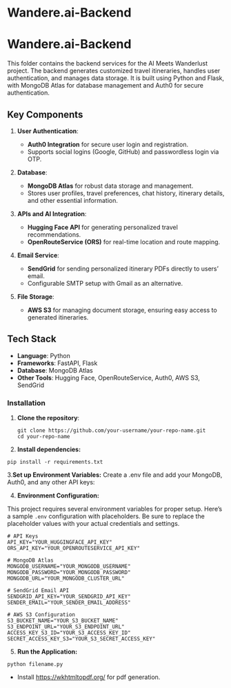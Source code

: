 # Wandere.ai-Backend
# Wandere.ai-Backend

This folder contains the backend services for the AI Meets Wanderlust project. The backend generates customized travel itineraries, handles user authentication, and manages data storage. It is built using Python and Flask, with MongoDB Atlas for database management and Auth0 for secure authentication.

## Key Components

1. **User Authentication**: 
   - **Auth0 Integration** for secure user login and registration.
   - Supports social logins (Google, GitHub) and passwordless login via OTP.

2. **Database**:
   - **MongoDB Atlas** for robust data storage and management.
   - Stores user profiles, travel preferences, chat history, itinerary details, and other essential information.

3. **APIs and AI Integration**:
   - **Hugging Face API** for generating personalized travel recommendations.
   - **OpenRouteService (ORS)** for real-time location and route mapping.

4. **Email Service**:
   - **SendGrid** for sending personalized itinerary PDFs directly to users’ email.
   - Configurable SMTP setup with Gmail as an alternative.

5. **File Storage**:
   - **AWS S3** for managing document storage, ensuring easy access to generated itineraries.

## Tech Stack

- **Language**: Python
- **Frameworks**: FastAPI, Flask
- **Database**: MongoDB Atlas
- **Other Tools**: Hugging Face, OpenRouteService, Auth0, AWS S3, SendGrid



### Installation
1. **Clone the repository**:
   ```
   git clone https://github.com/your-username/your-repo-name.git
   cd your-repo-name
   ```
2. **Install dependencies:**
  ```
  pip install -r requirements.txt
  ```

3.**Set up Environment Variables:**
Create a .env file and add your MongoDB, Auth0, and any other API keys:

4. **Environment Configuration:**

This project requires several environment variables for proper setup. Here’s a sample `.env` configuration with placeholders. Be sure to replace the placeholder values with your actual credentials and settings.

```
# API Keys
API_KEY="YOUR_HUGGINGFACE_API_KEY"
ORS_API_KEY="YOUR_OPENROUTESERVICE_API_KEY"

# MongoDB Atlas
MONGODB_USERNAME="YOUR_MONGODB_USERNAME"
MONGODB_PASSWORD="YOUR_MONGODB_PASSWORD"
MONGODB_URL="YOUR_MONGODB_CLUSTER_URL"

# SendGrid Email API
SENDGRID_API_KEY="YOUR_SENDGRID_API_KEY"
SENDER_EMAIL="YOUR_SENDER_EMAIL_ADDRESS"

# AWS S3 Configuration
S3_BUCKET_NAME="YOUR_S3_BUCKET_NAME"
S3_ENDPOINT_URL="YOUR_S3_ENDPOINT_URL"
ACCESS_KEY_S3_ID="YOUR_S3_ACCESS_KEY_ID"
SECRET_ACCESS_KEY_S3="YOUR_S3_SECRET_ACCESS_KEY"
```

5. **Run the Application:**
```
python filename.py
```


- Install https://wkhtmltopdf.org/ for pdf generation. 
